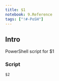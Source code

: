 ```yaml
---
title: $1
notebook: 9.Reference
tags: ["!#-PoSH"]
---
```


## Intro
PowerShell script for $1

### Script

```
$2
```